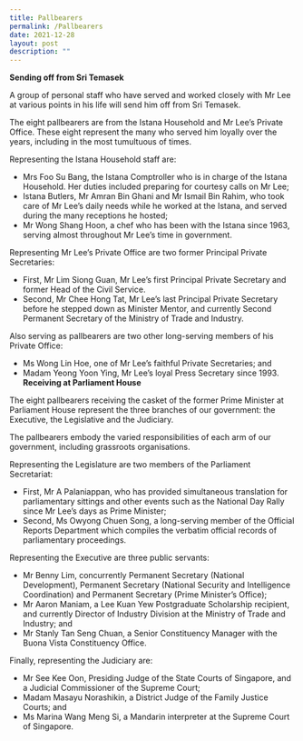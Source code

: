 ```yaml
---
title: Pallbearers
permalink: /Pallbearers
date: 2021-12-28
layout: post
description: ""
---
```

**Sending off from Sri Temasek**

A group of personal staff who have served and worked closely with Mr Lee at various points in his life will send him off from Sri Temasek.

The eight pallbearers are from the Istana Household and Mr Lee’s Private Office. These eight represent the many who served him loyally over the years, including in the most tumultuous of times.

Representing the Istana Household staff are:

- Mrs Foo Su Bang, the Istana Comptroller who is in charge of the Istana Household. Her duties included preparing for courtesy calls on Mr Lee;
- Istana Butlers, Mr Amran Bin Ghani and Mr Ismail Bin Rahim, who took care of Mr Lee’s daily needs while he worked at the Istana, and served during the many receptions he hosted;
- Mr Wong Shang Hoon, a chef who has been with the Istana since 1963, serving almost throughout Mr Lee’s time in government.

Representing Mr Lee’s Private Office are two former Principal Private Secretaries:

- First, Mr Lim Siong Guan, Mr Lee’s first Principal Private Secretary and former Head of the Civil Service.
- Second, Mr Chee Hong Tat, Mr Lee’s last Principal Private Secretary before he stepped down as Minister Mentor, and currently Second Permanent Secretary of the Ministry of Trade and Industry.

Also serving as pallbearers are two other long-serving members of his Private Office:

- Ms Wong Lin Hoe, one of Mr Lee’s faithful Private Secretaries; and
- Madam Yeong Yoon Ying, Mr Lee’s loyal Press Secretary since 1993.
 
**Receiving at Parliament House**

The eight pallbearers receiving the casket of the former Prime Minister at Parliament House represent the three branches of our government: the Executive, the Legislative and the Judiciary.

The pallbearers embody the varied responsibilities of each arm of our government, including grassroots organisations.

Representing the Legislature are two members of the Parliament Secretariat:

- First, Mr A Palaniappan, who has provided simultaneous translation for parliamentary sittings and other events such as the National Day Rally since Mr Lee’s days as Prime Minister;
- Second, Ms Owyong Chuen Song, a long-serving member of the Official Reports Department which compiles the verbatim official records of parliamentary proceedings.

Representing the Executive are three public servants:

- Mr Benny Lim, concurrently Permanent Secretary (National Development), Permanent Secretary (National Security and Intelligence Coordination) and Permanent Secretary (Prime Minister’s Office);
- Mr Aaron Maniam, a Lee Kuan Yew Postgraduate Scholarship recipient, and currently Director of Industry Division at the Ministry of Trade and Industry; and
- Mr Stanly Tan Seng Chuan, a Senior Constituency Manager with the Buona Vista Constituency Office.

Finally, representing the Judiciary are:

- Mr See Kee Oon, Presiding Judge of the State Courts of Singapore, and a Judicial Commissioner of the Supreme Court;
- Madam Masayu Norashikin, a District Judge of the Family Justice Courts; and
- Ms Marina Wang Meng Si, a Mandarin interpreter at the Supreme Court of Singapore.